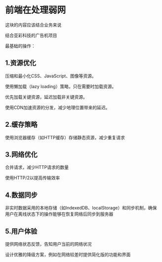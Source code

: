 # 前端在处理弱网

这块的内容应该结合业务来说

结合亚彩科技的广告机项目

最基础的操作：

## 1.资源优化

压缩和最小化CSS、JavaScript、图像等资源。

使用懒加载（lazy loading）策略，只在需要时加载资源。

优先加载关键资源，延迟加载非关键资源。

使用CDN加速资源的分发，减少地理位置带来的延迟。

## 2.缓存策略

使用浏览器缓存（如HTTP缓存）存储静态资源，减少重复请求


## 3.网络优化

合并请求，减少HTTP请求的数量

使用HTTP/2以提高传输效率

## 4.数据同步

非实时数据采用的本地存储（如IndexedDB、localStorage）和同步机制，确保用户在离线状态下的操作能够在恢复网络后同步到服务器


## 5.用户体验

提供网络状态反馈，告知用户当前的网络状况

设计优雅的降级方案，例如在网络较差时提供简化版的功能和界面

